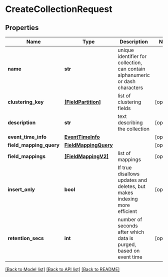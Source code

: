 # CreateCollectionRequest


## Properties
Name | Type | Description | Notes
------------ | ------------- | ------------- | -------------
**name** | **str** | unique identifier for collection, can contain alphanumeric or dash characters | 
**clustering_key** | [**[FieldPartition]**](FieldPartition.md) | list of clustering fields | [optional] 
**description** | **str** | text describing the collection | [optional] 
**event_time_info** | [**EventTimeInfo**](EventTimeInfo.md) |  | [optional] 
**field_mapping_query** | [**FieldMappingQuery**](FieldMappingQuery.md) |  | [optional] 
**field_mappings** | [**[FieldMappingV2]**](FieldMappingV2.md) | list of mappings | [optional] 
**insert_only** | **bool** | If true disallows updates and deletes, but makes indexing more efficient | [optional] 
**retention_secs** | **int** | number of seconds after which data is purged, based on event time | [optional] 

[[Back to Model list]](../README.md#documentation-for-models) [[Back to API list]](../README.md#documentation-for-api-endpoints) [[Back to README]](../README.md)


